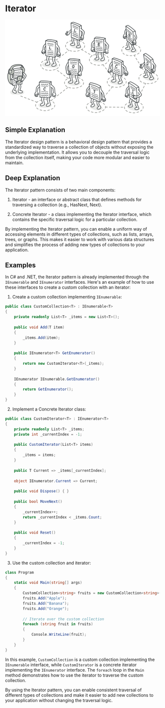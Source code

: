 # Iterator

![](../Assets/iterator.png)

## Simple Explanation

The Iterator design pattern is a behavioral design pattern that provides a standardized way to traverse a collection of objects without exposing the underlying implementation. It allows you to decouple the traversal logic from the collection itself, making your code more modular and easier to maintain.

## Deep Explanation

The Iterator pattern consists of two main components:

1. Iterator - an interface or abstract class that defines methods for traversing a collection (e.g., HasNext, Next).

2. Concrete Iterator - a class implementing the Iterator interface, which contains the specific traversal logic for a particular collection.

By implementing the Iterator pattern, you can enable a uniform way of accessing elements in different types of collections, such as lists, arrays, trees, or graphs. This makes it easier to work with various data structures and simplifies the process of adding new types of collections to your application.

## Examples

In C# and .NET, the Iterator pattern is already implemented through the `IEnumerable` and `IEnumerator` interfaces. Here's an example of how to use these interfaces to create a custom collection with an iterator:

1. Create a custom collection implementing `IEnumerable`:

```C#
public class CustomCollection<T> : IEnumerable<T>
{
    private readonly List<T> _items = new List<T>();

    public void Add(T item)
    {
        _items.Add(item);
    }

    public IEnumerator<T> GetEnumerator()
    {
        return new CustomIterator<T>(_items);
    }

    IEnumerator IEnumerable.GetEnumerator()
    {
        return GetEnumerator();
    }
}
```

2. Implement a Concrete Iterator class:

```C#
public class CustomIterator<T> : IEnumerator<T>
{
    private readonly List<T> _items;
    private int _currentIndex = -1;

    public CustomIterator(List<T> items)
    {
        _items = items;
    }

    public T Current => _items[_currentIndex];

    object IEnumerator.Current => Current;

    public void Dispose() { }

    public bool MoveNext()
    {
        _currentIndex++;
        return _currentIndex < _items.Count;
    }

    public void Reset()
    {
        _currentIndex = -1;
    }
}
```

3. Use the custom collection and iterator:

```C#
class Program
{
    static void Main(string[] args)
    {
        CustomCollection<string> fruits = new CustomCollection<string>();
        fruits.Add("Apple");
        fruits.Add("Banana");
        fruits.Add("Orange");

        // Iterate over the custom collection
        foreach (string fruit in fruits)
        {
            Console.WriteLine(fruit);
        }
    }
}
```

In this example, `CustomCollection` is a custom collection implementing the `IEnumerable` interface, while `CustomIterator` is a concrete iterator implementing the `IEnumerator` interface. The `foreach` loop in the `Main` method demonstrates how to use the iterator to traverse the custom collection.

By using the Iterator pattern, you can enable consistent traversal of different types of collections and make it easier to add new collections to your application without changing the traversal logic.